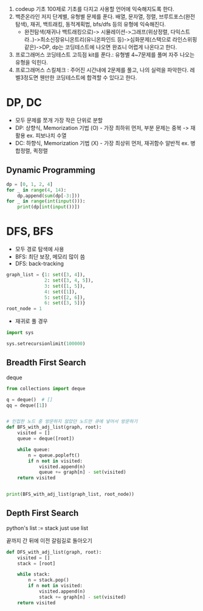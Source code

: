 1. codeup 기초 100제로 기초를 다지고 사용할 언어에 익숙해지도록 한다.
2. 백준온라인 저지 단계별, 유형별 문제를 푼다. 배열, 문자열, 정렬, 브루트포스(완전탐색), 재귀, 백트래킹, 동적계획법, bfs/dfs 등의 유형에 익숙해진다.
    - 완전탐색(재귀나 백트래킹으로)-> 시뮬레이션->그래프(위상정렬, 다익스트라..)->최소신장유니온트리(유니온파인드 등)->심화문제(스택으로 라인스위핑 같은)->DP, dp는 코딩테스트에 나오면 완죠니 어렵게
      나온다고 한다.
3. 프로그래머스 코딩테스트 고득점 kit를 푼다.: 유형별 4~7문제를 풀며 자주 나오는 유형을 익힌다.
4. 프로그래머스 스킬체크 : 주어진 시간내에 2문제를 풀고, 나의 실력을 파악한다. 레벨3정도면 웬만한 코딩테스트에 합격할 수 있다고 한다.

# DP, DC

* 모두 문제를 쪼개 가장 작은 단위로 분할
* DP: 상향식, Memorization 기법 (O) - 가장 최하위 먼저, 부분 문제는 중복 -> 재활용 ex. 피보나치 수열
* DC: 하향식, Memorization 기법 (X) - 가장 최상위 먼저, 재귀함수 알반적 ex. 병합정렬, 퀵정렬

## Dynamic Programming

```python
dp = [0, 1, 2, 4]
for _ in range(4, 14):
    dp.append(sum(dp[-3:]))
for _ in range(int(input())):
    print(dp[int(input())])

```

# DFS, BFS

* 모두 경로 탐색에 사용
* BFS: 최단 보장, 메모리 많이 씀
* DFS: back-tracking

```python
graph_list = {1: set([3, 4]),
              2: set([3, 4, 5]),
              3: set([1, 5]),
              4: set([1]),
              5: set([2, 6]),
              6: set([3, 5])}
root_node = 1
```

* 재귀로 풀 경우

```python
import sys

sys.setrecursionlimit(100000)
```

## Breadth First Search

deque

```python
from collections import deque

q = deque()  # []
qq = deque([1])


# 인접한 노드 중 방문하지 않았던 노드만 큐에 넣어서 방문하기
def BFS_with_adj_list(graph, root):
    visited = []
    queue = deque([root])

    while queue:
        n = queue.popleft()
        if n not in visited:
            visited.append(n)
            queue += graph[n] - set(visited)
    return visited


print(BFS_with_adj_list(graph_list, root_node))
```

## Depth First Search

python's list := stack just use list

끝까지 간 뒤에 이전 갈림길로 돌아오기

```python
def DFS_with_adj_list(graph, root):
    visited = []
    stack = [root]

    while stack:
        n = stack.pop()
        if n not in visited:
            visited.append(n)
            stack += graph[n] - set(visited)
    return visited
```